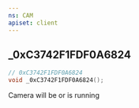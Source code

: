 ```yaml
---
ns: CAM
apiset: client
---
```

## _0xC3742F1FDF0A6824

```c
// 0xC3742F1FDF0A6824
void _0xC3742F1FDF0A6824();
```

Camera will be or is running




